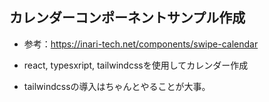 ## カレンダーコンポーネントサンプル作成
- 参考：https://inari-tech.net/components/swipe-calendar

- react, typesxript, tailwindcssを使用してカレンダー作成

- tailwindcssの導入はちゃんとやることが大事。